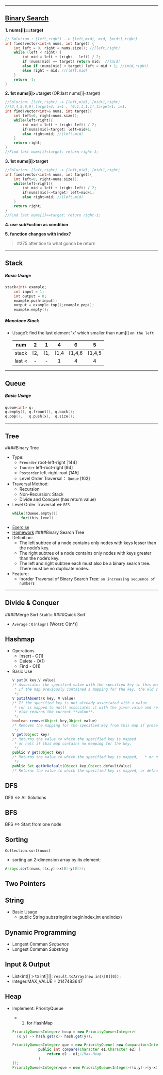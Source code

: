 ***
## [Binary Search](https://www.cnblogs.com/grandyang/p/6854825.html)

**1. nums[i]==target**
```cpp
// Solution : [left,right) --> [left,mid), mid, [mid+1,right)
int find(vector<int>& nums, int target) {
    int left = 0, right = nums.size(); //[left,right)
    while (left < right) {
        int mid = left + (right - left) / 2;
        if (nums[mid] == target) return mid;  //[mid]
        else if (nums[mid] < target) left = mid + 1; //(mid,right)
        else right = mid; //[left,mid)
    }
    return -1;
}
```
**2. 1st nums[i]>=target** (OR:last nums[i]<target)
```cpp
//Solution: [left,right) -> [left,mid), [mid+1,right)
//[2,4,5,6,9],target=3; i=1 ; [0,1,1,1,1],target=1; i=1;
int find(vector<int>& nums, int target){
    int left=0, right=nums.size();
    while(left<right){
        int mid = left + (right-left) / 2;
        if(nums[mid]<target) left=mid+1;
        else right=mid; //[left,mid)
    }
    return right; 
}
//Find last nums[i]<target: return right-1;
```

**3. 1st nums[i]>target** 
```cpp
//Solution: [left,right) -> [left,mid), [mid+1,right)
int find(vector<int>& nums, int target){
    int left=0, right=nums.size();
    while(left<right){
        int mid = left + (right-left) / 2;
        if(nums[mid]<=target) left=mid+1;
        else right=mid; //[left,mid)
    }
    return right; 
}
//Find last nums[i]<=target: return right-1;
```
**4. use subFuction as condition**

**5. function changes with index?**
> #275 attention to what gonna be return 

***
## Stack ##
#####  Basic Usage
```cpp
stack<int> example;
    int input = 1;
    int output = 0;
    example.push(input);
    output = example.top();example.pop();
    example.empty();
```
##### Monotone Stack
* Usage1: find the last element 'x' which smaller than num[i] `on the left`

    |num|2|1|4|6|5|
    |:--:|:---:|:---:|:---:|:---:|:---:|
    |stack|[2,| [1,| [1,4 | [1,4,6 |[1,4,5|
    |last <|-|-|1|4|4|
***
## Queue ##
##### Basic Usage
```cpp
queue<int> q;
q.empty(), q.frount(), q.back();
q.pop(),   q.push(x),  q.size();
```
***
## Tree ##
####Binary Tree
* Type: 
    * `Preorder` root-left-right [144]
    * `Inorder`  left-root-right [94]
    * `Postorder` left-right-root [145]
    *  Level Order Traversal： `Queue` [102]
* Traversal Method:
    * Recursion 
    * Non-Recursion: Stack
    * Divide and Conquer (has return value)
* Level Order Traversal <=> `BFS`
    ```cpp
    while(!Queue.empty()) 
        for(this_level) 
    ```
* [Exercise](https://www.jiuzhang.com/qa/983/)
* [Homework](https://www.cnblogs.com/zcy-backend/p/6675158.html)
####Binary Search Tree
* Definition: 
    * The left subtree of a node contains only nodes with keys lesser than the node’s key.
    * The right subtree of a node contains only nodes with keys greater than the node’s key.
    * The left and right subtree each must also be a binary search tree. There must be no duplicate nodes.
* Feature:
    * Inorder Traversal of Binary Search Tree: `an increasing sequence of numbers`
***
## Divide & Conquer ##
####Merge Sort    `Stable`
####Quick Sort
* `Average：O(nlogn)` [Worst: O(n²)]

## Hashmap ##
* Operations 
    * Insert - O(1)
    * Delete - O(1) 
    * Find - O(1)
* Basic Use
    ```java
    V put(K key,V value)
    /* Associates the specified value with the specified key in this map. 
     * If the map previously contained a mapping for the key, the old value is **replaced**.
     */
    V putIfAbsent(K key, V value)
    /* If the specified key is not already associated with a value 
     * (or is mapped to null) associates it with the given value and returns **null**
     * else returns the current **value**. 
     */
    boolean remove(Object key,Object value)
    /* Removes the mapping for the specified key from this map if present.
     */
    V get(Object key)
    /* Returns the value to which the specified key is mapped
     * or null if this map contains no mapping for the key.
     */
    public V get(Object key)
    /* Returns the value to which the specified key is mapped,   * or null if this map contains no mapping for the key.
     */
    public Set getOrDefault(Object key,Object defaultValue)
    /* Returns the value to which the specified key is mapped, or defaultValue if this map contains no mapping for the key. */
    ```

## DFS ##
DFS <=> All Solutions

## BFS ##
BFS <=> Start from one node

## Sorting ##
    Collection.sort(nums)

* sorting an 2-dimension array by its element:

```java
Arrays.sort(nums,((x,y)->x[0]-y[0]));
```



## Two Pointers ##



## String

- Basic Usage
  - public String substring(int beginIndex,int endIndex)

## Dynamic Programming

* Longest Comman *Sequence*
* Longest Comman *Substring* <should be continuous>



## Input & Output

* List<int[] > to int\[][]:  `result.toArray(new int\[0][0]);`
* Integer.MAX_VALUE = 2147483647



## Heap

* Implement: PriorityQueue

  * 1)  for HashMap

  ```java
  PriorityQueue<Integer> heap = new PriorityQueue<Integer>( 
  	(x,y) -> hash.get(x)- hash.get(y));
  ```

  ```java
  PriorityQueue<Integer> que = new PriorityQueue( new Comparator<Integer>() {
              public int compare(Character e1,Character e2) {
                  return e2 - e1;//Max-Heap
              }
  });
  PriorityQueue<Integer>que = new PriorityQueue<Integer>((x,y)->(y-x));
  ```
  
  
